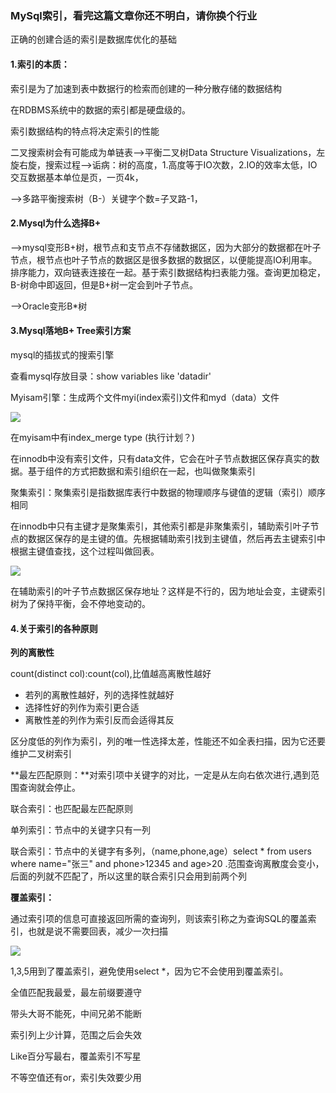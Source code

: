 ### MySql索引，看完这篇文章你还不明白，请你换个行业

正确的创建合适的索引是数据库优化的基础

#### 1.索引的本质：

索引是为了加速到表中数据行的检索而创建的一种分散存储的数据结构

在RDBMS系统中的数据的索引都是硬盘级的。

索引数据结构的特点将决定索引的性能

二叉搜索树会有可能成为单链表——>平衡二叉树Data Structure Visualizations，左旋右旋，搜索过程——>诟病：树的高度，1.高度等于IO次数，2.IO的效率太低，IO交互数据基本单位是页，一页4k，

——>多路平衡搜索树（B-）关键字个数=子叉路-1，

#### 2.Mysql为什么选择B+

——>mysql变形B+树，根节点和支节点不存储数据区，因为大部分的数据都在叶子节点，根节点也叶子节点的数据区是很多数据的数据区，以便能提高IO利用率。排序能力，双向链表连接在一起。基于索引数据结构扫表能力强。查询更加稳定，B-树命中即返回，但是B+树一定会到叶子节点。

——>Oracle变形B*树

#### 3.Mysql落地B+ Tree索引方案

mysql的插拔式的搜索引擎

查看mysql存放目录：show variables like 'datadir'

Myisam引擎：生成两个文件myi(index索引)文件和myd（data）文件

![](/home/lixing/文档/image/选区_237.png)

在myisam中有index_merge type           (执行计划？)

在innodb中没有索引文件，只有data文件，它会在叶子节点数据区保存真实的数据。基于组件的方式把数据和索引组织在一起，也叫做聚集索引

聚集索引：聚集索引是指数据库表行中数据的物理顺序与键值的逻辑（索引）顺序相同

在innodb中只有主键才是聚集索引，其他索引都是非聚集索引，辅助索引叶子节点的数据区保存的是主键的值。先根据辅助索引找到主键值，然后再去主键索引中根据主键值查找，这个过程叫做回表。

![](/home/lixing/文档/image/选区_238.png)

在辅助索引的叶子节点数据区保存地址？这样是不行的，因为地址会变，主键索引树为了保持平衡，会不停地变动的。

#### 4.关于索引的各种原则

**列的离散性**

count(distinct col):count(col),比值越高离散性越好

- 若列的离散性越好，列的选择性就越好
- 选择性好的列作为索引更合适
- 离散性差的列作为索引反而会适得其反

区分度低的列作为索引，列的唯一性选择太差，性能还不如全表扫描，因为它还要维护二叉树索引

**最左匹配原则：**对索引项中关键字的对比，一定是从左向右依次进行,遇到范围查询就会停止。

联合索引：也匹配最左匹配原则

单列索引：节点中的关键字只有一列

联合索引：节点中的关键字有多列，（name,phone,age）select * from users where name="张三" and phone>12345 and age>20 .范围查询离散度会变小，后面的列就不匹配了，所以这里的联合索引只会用到前两个列

**覆盖索引：**

通过索引项的信息可直接返回所需的查询列，则该索引称之为查询SQL的覆盖索引，也就是说不需要回表，减少一次扫描

![](/home/lixing/文档/image/选区_239.png)

1,3,5用到了覆盖索引，避免使用select *，因为它不会使用到覆盖索引。

全值匹配我最爱，最左前缀要遵守

带头大哥不能死，中间兄弟不能断

索引列上少计算，范围之后会失效

Like百分写最右，覆盖索引不写星

不等空值还有or，索引失效要少用



